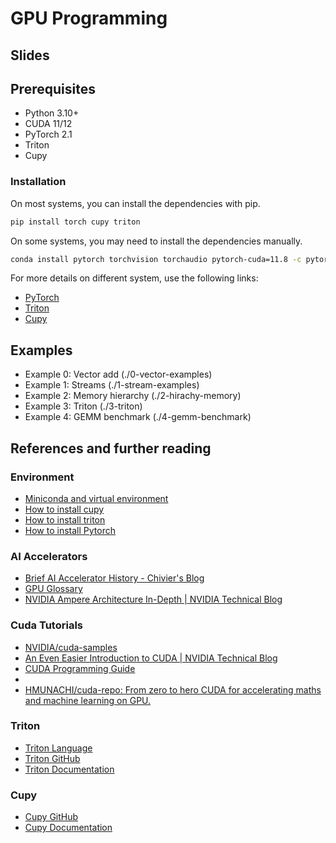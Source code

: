 # GPU Programming

## Slides

## Prerequisites

- Python 3.10+
- CUDA 11/12
- PyTorch 2.1
- Triton
- Cupy

### Installation

On most systems, you can install the dependencies with pip.
```bash
pip install torch cupy triton
```

On some systems, you may need to install the dependencies manually.
```bash
conda install pytorch torchvision torchaudio pytorch-cuda=11.8 -c pytorch -c nvidia
```
For more details on different system, use the following links:
- [PyTorch](https://pytorch.org/get-started/locally/)
- [Triton](https://triton-lang.org/main/getting-started/installation.html)
- [Cupy](https://docs.cupy.dev/en/stable/install.html)

## Examples

- Example 0: Vector add (./0-vector-examples)
- Example 1: Streams (./1-stream-examples)
- Example 2: Memory hierarchy (./2-hirachy-memory)
- Example 3: Triton (./3-triton)
- Example 4: GEMM benchmark (./4-gemm-benchmark)

## References and further reading

### Environment
- [Miniconda and virtual environment](https://medium.com/@aminasaeed223/a-comprehensive-tutorial-on-miniconda-creating-virtual-environments-and-setting-up-with-vs-code-f98d22fac8e2)
- [How to install cupy](https://docs.cupy.dev/en/stable/install.html)
- [How to install triton](https://triton-lang.org/main/getting-started/installation.html)
- [How to install Pytorch](https://pytorch.org/get-started/locally/)

### AI Accelerators

- [Brief AI Accelerator History - Chivier's Blog](https://blog.chivier.site/2025-01-16/2025/Brief-AI-Accelerator-History/)
- [GPU Glossary](https://modal.com/gpu-glossary)
- [NVIDIA Ampere Architecture In-Depth | NVIDIA Technical Blog](https://developer.nvidia.com/blog/nvidia-ampere-architecture-in-depth/)

### Cuda Tutorials

- [NVIDIA/cuda-samples](https://github.com/NVIDIA/cuda-samples)
- [An Even Easier Introduction to CUDA | NVIDIA Technical Blog](https://developer.nvidia.com/blog/even-easier-introduction-cuda/)
- [CUDA Programming Guide](https://www.cs.utexas.edu/~rossbach/cs380p/papers/cuda-programming.pdf)
- 
- [HMUNACHI/cuda-repo: From zero to hero CUDA for accelerating maths and machine learning on GPU.](https://github.com/HMUNACHI/cuda-repo)

### Triton

- [Triton Language](https://triton-lang.org/)
- [Triton GitHub](https://github.com/openai/triton)
- [Triton Documentation](https://triton-lang.org/main/getting-started/introduction.html)

### Cupy

- [Cupy GitHub](https://github.com/cupy/cupy)
- [Cupy Documentation](https://docs.cupy.dev/en/stable/)

